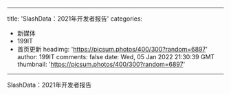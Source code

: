 
---
title: 'SlashData：2021年开发者报告'
categories: 
 - 新媒体
 - 199IT
 - 首页更新
headimg: 'https://picsum.photos/400/300?random=6897'
author: 199IT
comments: false
date: Wed, 05 Jan 2022 21:30:39 GMT
thumbnail: 'https://picsum.photos/400/300?random=6897'
---

<div>   
SlashData：2021年开发者报告  
</div>
            